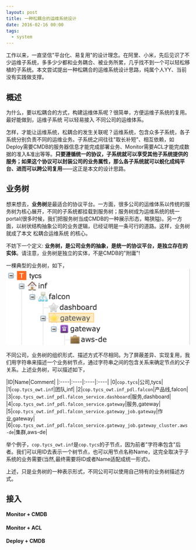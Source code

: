 ```yaml
---
layout: post
title: 一种松耦合的运维系统设计
date: 2016-02-16 00:00
tags:
  - system
---
```



工作以来，一直坚信"平台化、易复用"的设计理念。在阿里、小米，先后见识了不少运维子系统，多多少少都和业务耦合、被业务所累，几乎找不到一个可以轻松移植的子系统。本文尝试提出一种松耦合的运维系统设计思路，纯属个人YY、当前没有实践做支撑。


## 概述
为什么，要以松耦合的方式，构建运维体系呢？很简单，方便运维子系统的复用。最好能做到，运维子系统 可以轻易接入 不同公司的运维体系。

怎样，才能让运维系统，松耦合的发生关联呢？运维系统，包含众多子系统，各子系统分别负责不同的运维业务。子系统之间往往"取长补短"、相互依赖，如Deploy需要CMDB的服务器信息才能完成部署业务、Monitor需要ACL才能完成数据的准入&准出等等。**只要遵循统一的协议，子系统就可以享受其他子系统提供的服务；如果这个协议可以封装公司的业务属性，那么各子系统就可以蜕化成纯平台、进而可以跨公司复用**——这正是本文的设计思路。


## 业务树
想来想去，**业务树**是最适合的协议平台。一方面，很多公司的运维体系以传统的服务树为核心展开，不同的子系统都挂载到服务树；服务树成为运维系统的统一portal(很多时候，我们把服务树当成CMDB的一种展示形态，略狭隘)。另一方面，以树状结构抽象公司的业务逻辑，已经证明是一条可行的道路。这样，业务树就成了本文 松耦合运维系统 的核心。

不妨下一个定义: **业务树，是公司业务的抽象，是统一的协议平台，是独立存在的实体**。请注意，业务树是独立的实体，不是CMDB的"附庸"! 

一棵典型的业务树，如下，
![business_tree.png](https://raw.githubusercontent.com/niean/niean.common.store/master/images/devops/rbac/tree.png)

不同公司，业务树的组织形式、描述方式不尽相同。为了屏蔽差异、实现复用，我们用字符串来描述一个业务树节点，通过字符串之间的包含关系来确定节点的父子关系。上述业务树，可以描述如下，

|ID|Name|Comment|
|:----|:----|:----|:----|
|0|`cop.tycs`|公司,tycs|
|1|`cop.tycs_owt.inf`|团队,inf|
|2|`cop.tycs_owt.inf_pdl.falcon`|产品线,falcon|
|3|`cop.tycs_owt.inf_pdl.falcon_service.dashboard`|服务,dashboard|
|4|`cop.tycs_owt.inf_pdl.falcon_service.gateway`|服务,gateway|
|5|`cop.tycs_owt.inf_pdl.falcon_service.gateway_job.gateway`|作业,gateway|
|6|`cop.tycs_owt.inf_pdl.falcon_service.gateway_job.gateway_cluster.aws-de`|集群,aws-de|

举个例子，`cop.tycs_owt.inf`是`cop.tycs`的子节点，因为前者"字符串包含"后者。我们可以用ID去表示一个树节点，也可以用节点名称Name，这完全取决于子系统的业务需要(当然,最终需要将ID或者Name适配成统一形式)。

上述，只是业务树的一种表示形式，不同公司可以使用自己特有的业务树描述方式。


## 接入

#### Monitor + CMDB

#### Monitor + ACL

#### Deploy + CMDB



